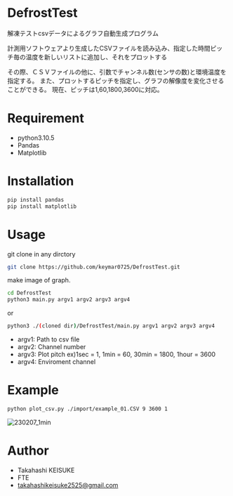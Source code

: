 # DefrostTest
解凍テストcsvデータによるグラフ自動生成プログラム


計測用ソフトウェアより生成したCSVファイルを読み込み、指定した時間ピッチ毎の温度を新しいリストに追加し、それをプロットする

その際、ＣＳＶファイルの他に、引数でチャンネル数(センサの数)と環境温度を指定する。
また、プロットするピッチを指定し、グラフの解像度を変化させることができる。
現在、ピッチは1,60,1800,3600に対応。

# Requirement

* python3.10.5
* Pandas
* Matplotlib

# Installation

```bash
pip install pandas
pip install matplotlib
```

# Usage

git clone in any dirctory

```bash
git clone https://github.com/keymar0725/DefrostTest.git
```


make image of graph.

```bash
cd DefrostTest
python3 main.py argv1 argv2 argv3 argv4
```

or

```bash
python3 ./(cloned dir)/DefrostTest/main.py argv1 argv2 argv3 argv4
```

* argv1: Path to csv file
* argv2: Channel number
* argv3: Plot pitch
    ex)1sec = 1, 1min = 60, 30min = 1800, 1hour = 3600
* argv4: Enviroment channel

# Example

```bash
python plot_csv.py ./import/example_01.CSV 9 3600 1
```

![230207_1min](https://user-images.githubusercontent.com/47661559/217153483-3f0685ae-dc6b-4e9e-8c31-9cd35c0a3bc7.jpg)

# Author

* Takahashi KEISUKE
* FTE
* takahashikeisuke2525@gmail.com
